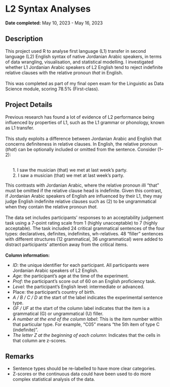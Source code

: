 <h1>L2 Syntax Analyses</h1>

<b>Date completed:</b> May 10, 2023 - May 16, 2023

<h2>Description</h2>
This project used R to analyse first language (L1) transfer in second language (L2) English syntax of native Jordanian Arabic speakers, in terms of data wrangling, visualisation, and statistical modelling. I investigated whether L1 Jordanian Arabic speakers of L2 English tend to reject indefinite relative clauses with
the relative pronoun <i>that</i> in English.
<br>
<br>
This was completed as part of my final open exam for the Linguistic as Data Science module, scoring 78.5% (First-class). 

<h2>Project Details</h2>
Previous research has found a lot of evidence of L2 performance being influenced by properties of L1, such as the L1 grammar or phonology, known as L1 transfer. 
<br>
<br>
This study exploits a difference between Jordanian Arabic and English that concerns definiteness in relative clauses. In English, the relative pronoun (<i>that</i>) can be optionally included or omitted from the sentence. Consider (1–2):
<br>
<br>
<ol>1. I saw the musician (that) we met at last week’s party. 
  <br> 2. I saw a musician (that) we met at last week’s party.</ol>

This contrasts with Jordanian Arabic, where the relative pronoun <i>illi</i> “that” must be omitted if the relative clause head is indefinite. Given this contrast, if Jordanian Arabic speakers of English are influenced by their L1, they may judge English indefinite relative clauses such as (2) to be ungrammatical when they contain the relative pronoun <i>that</i>. 
<br>
<br>
The data set includes participants' responses to an acceptability judgement task using a 7-point rating scale from 1 (highly unacceptable) to 7 (highly acceptable). The task included 24 critical grammatical sentences of the four types: declaratives, definites, indefinites, wh-relatives. 48 “filler” sentences with different structures (12 grammatical, 36 ungrammatical) were added to distract participants’ attention away from the critical items. 
<br>
<br>
<b>Column information:</b>
- <i>ID</i>: the unique identifier for each participant. All participants were Jordanian Arabic
speakers of L2 English.
- <i>Age</i>: the participant’s age at the time of the experiment.
- <i>Prof</i>: the participant’s score out of 60 on an English proficiency task.
- <i>Level</i>: the participant’s English level: intermediate or advanced.
- </i>Place</i>: the participant’s country of birth.
- <i>A / B / C / D</i> at the start of the label indicates the experimental sentence type.
- <i>GF / UF</i> at the start of the column label indicates that the item is a grammatical (G) or ungrammatical (U) filler.
- <i>A number at the end of the column label</i>: This is the item number within that particular type. For example, “C05” means “the 5th item of type C (indefinite)”.
- <i>The letter Z at the beginning of each column</i>: Indicates that the cells in that column are z-scores.

<h2>Remarks</h2>

- Sentence types should be re-labelled to have more clear categories. 
- Z-scores or the continuous data could have been used to do more complex statistical analysis of the data. 
